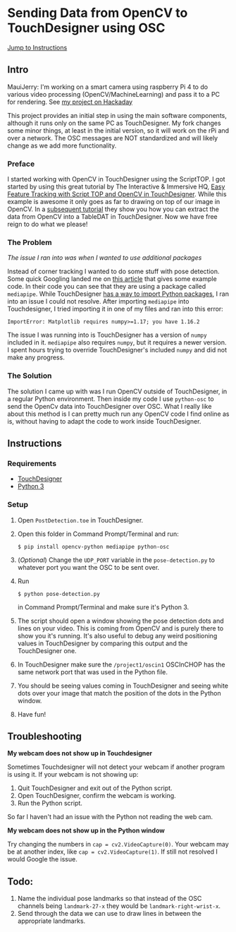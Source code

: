 # Sending Data from OpenCV to TouchDesigner using OSC

[Jump to Instructions](#instructions)

## Intro
MauiJerry: I'm working on a smart camera using raspberry Pi 4 to do various video processing (OpenCV/MachineLearning) and pass it to a PC for rendering.  See [my project on Hackaday](https://hackaday.io/project/188345-pose2art-smartcam-to-touchdesigner-unity-via-osc)

This project provides an initial step in using the main software components, although it runs only on the same PC as TouchDesigner.  My fork changes some minor things, at least in the initial version, so it will work on the rPi and over a network.  The OSC messages are NOT standardized and will likely change as we add more functionality.

### Preface

I started working with OpenCV in TouchDesigner using the ScriptTOP. I got started by using this great tutorial by The Interactive & Immersive HQ, [Easy Feature Tracking with Script TOP and OpenCV in TouchDesigner](https://www.youtube.com/watch?v=1Uw2PWTR_XM). While this example is awesome it only goes as far to drawing on top of our image in OpenCV. In a [subsequent tutorial](https://www.youtube.com/watch?v=c-Sx1xo9sYQ) they show you how you can extract the data from OpenCV into a TableDAT in TouchDesigner. Now we have free reign to do what we please!

### The Problem

*The issue I ran into was when I wanted to use additional packages*

Instead of corner tracking I wanted to do some stuff with pose detection. Some quick Googling landed me on [this article](https://www.analyticsvidhya.com/blog/2021/05/pose-estimation-using-opencv/) that gives some example code. In their code you can see that they are using a package called `mediapipe`. While TouchDesigner [has a way to import Python packages](https://nvoid.gitbooks.io/introduction-to-touchdesigner/content/Python/9-6-External-Modules.html), I ran into an issue I could not resolve. After importing `mediapipe` into Touchdesigner, I tried importing it in one of my files and ran into this error:

`ImportError: Matplotlib requires numpy>=1.17; you have 1.16.2`

The issue I was running into is TouchDesigner has a version of `numpy` included in it. `mediapipe` also requires `numpy`, but it requires a newer version. I spent hours trying to override TouchDesigner's included `numpy` and did not make any progress.

### The Solution

The solution I came up with was I run OpenCV outside of TouchDesigner, in a regular Python environment. Then inside my code I use `python-osc` to send the OpenCv data into TouchDesigner over OSC. What I really like about this method is I can pretty much run any OpenCV code I find online as is, without having to adapt the code to work inside TouchDesigner.

## Instructions

### Requirements

- [TouchDesigner](https://derivative.ca/download)
- [Python 3](https://www.python.org/downloads/)

### Setup

1. Open `PostDetection.toe` in TouchDesigner.
1. Open this folder in Command Prompt/Terminal and run:

    `$ pip install opencv-python mediapipe python-osc`

1. (*Optional*) Change the `UDP_PORT` variable in the `pose-detection.py` to whatever port you want the OSC to be sent over.
1. Run

    `$ python pose-detection.py`

    in Command Prompt/Terminal and make sure it's Python 3.
    
1. The script should open a window showing the pose detection dots and lines on your video. This is coming from OpenCV and is purely there to show you it's running. It's also useful to debug any weird positioning values in TouchDesigner by comparing this output and the TouchDesigner one.
1. In TouchDesigner make sure the `/project1/oscin1` OSCInCHOP has the same network port that was used in the Python file.
1. You should be seeing values coming in TouchDesigner and seeing white dots over your image that match the position of the dots in the Python window.
1. Have fun!

## Troubleshooting

**My webcam does not show up in Touchdesigner**

Sometimes Touchdesigner will not detect your webcam if another program is using it. If your webcam is not showing up:

1. Quit TouchDesigner and exit out of the Python script.
1. Open TouchDesigner, confirm the webcam is working.
1. Run the Python script.

So far I haven't had an issue with the Python not reading the web cam.

**My webcam does not show up in the Python window**

Try changing the numbers in `cap = cv2.VideoCapture(0)`. Your webcam may be at another index, like `cap = cv2.VideoCapture(1)`. If still not resolved I would Google the issue.

## Todo:

1. Name the individual pose landmarks so that instead of the OSC channels being `landmark-27-x` they would be `landmark-right-wrist-x`.
1. Send through the data we can use to draw lines in between the appropriate landmarks.

